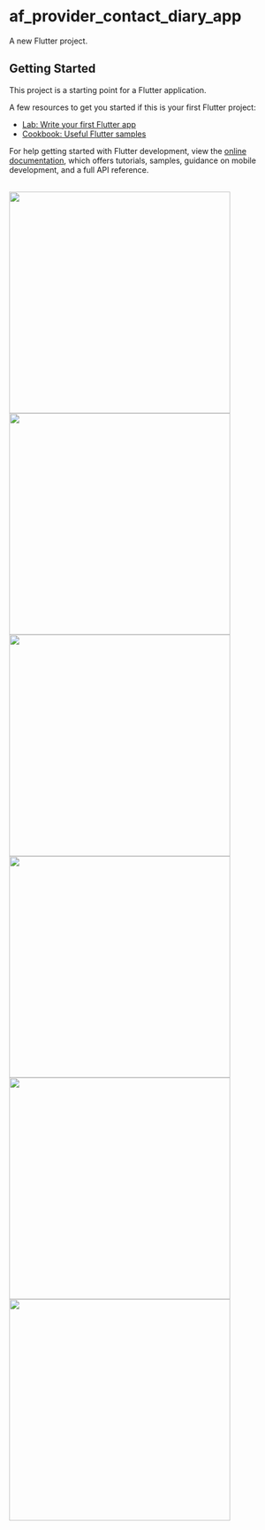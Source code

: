 # af_provider_contact_diary_app

A new Flutter project.

## Getting Started

This project is a starting point for a Flutter application.

A few resources to get you started if this is your first Flutter project:

- [Lab: Write your first Flutter app](https://docs.flutter.dev/get-started/codelab)
- [Cookbook: Useful Flutter samples](https://docs.flutter.dev/cookbook)

For help getting started with Flutter development, view the
[online documentation](https://docs.flutter.dev/), which offers tutorials,
samples, guidance on mobile development, and a full API reference.

<br>
<img src = "https://github.com/Vedpatel28/af_provider_contact_diary_app/assets/130833918/92699869-3184-4ffb-8c7e-937f34881424" height = "400"></img>
<img src = "https://github.com/Vedpatel28/af_provider_contact_diary_app/assets/130833918/982e3ee2-31ab-4059-a101-eae3804314d8" height = "400"></img>
<img src = "https://github.com/Vedpatel28/af_provider_contact_diary_app/assets/130833918/cec24ddb-8b1d-48cf-b34e-09edd57c4992" height = "400"></img>
<img src = "" height = "400"></img>
<img src = "" height = "400"></img>
<img src = "" height = "400"></img>
